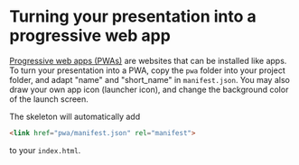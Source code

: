# Turning your presentation into a progressive web app

[Progressive web apps (PWAs)](https://developer.mozilla.org/en-US/docs/Web/Progressive_web_apps) are websites that can be installed like apps. To turn your presentation into a PWA, copy the `pwa` folder into your project folder, and adapt "name" and "short_name" in `manifest.json`. You may also draw your own app icon (launcher icon), and change the background color of the launch screen.

The skeleton will automatically add

```html
<link href="pwa/manifest.json" rel="manifest">
```

to your `index.html`.
